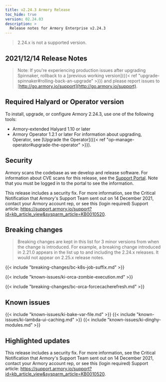 ```yaml
---
title: v2.24.3 Armory Release
toc_hide: true
version: 02.24.03
description: >
  Release notes for Armory Enterprise v2.24.3 
---
```


> 2.24.x is not a supported version.

## 2021/12/14 Release Notes

> Note: If you're experiencing production issues after upgrading Spinnaker, rollback to a [previous working version]({{< ref "upgrade-spinnaker#rolling-back-an-upgrade" >}}) and please report issues to [http://go.armory.io/support](http://go.armory.io/support).

## Required Halyard or Operator version

To install, upgrade, or configure Armory 2.24.3, use one of the following tools:

- Armory-extended Halyard 1.10 or later
- Armory Operator 1.2.1 or later
   For information about upgrading, Operator, see [Upgrade the Operator]({{< ref "op-manage-operator#upgrade-the-operator" >}}).

## Security

Armory scans the codebase as we develop and release software. For information about CVE scans for this release, see the [Support Portal](https://support.armory.io/support?id=kb_article_view&sysparm_article=KB0010414). Note that you must be logged in to the portal to see the information.

This release includes a security fix. For more information, see the Critical Notification that Armory's Support Team sent out on 14 December 2021, contact your Armory account rep, or see this (login required) Support article: https://support.armory.io/support?id=kb_article_view&sysparm_article=KB0010520.

## Breaking changes
<!-- Copy/paste from the previous version if there are recent ones. We can drop breaking changes after 3 minor versions. Add new ones from OSS and Armory. -->
> Breaking changes are kept in this list for 3 minor versions from when the change is introduced. For example, a breaking change introduced in 2.21.0 appears in the list up to and including the 2.24.x releases. It would not appear on 2.25.x release notes.

{{< include "breaking-changes/bc-k8s-job-suffix.md" >}}

<!-- Moved this to Breaking changes instead of KI. Didn't bother renaming it. -->
{{< include "known-issues/ki-orca-zombie-execution.md" >}}

{{< include "breaking-changes/bc-orca-forcecacherefresh.md" >}}


## Known issues
<!-- Copy/paste known issues from the previous version if they're not fixed. Add new ones from OSS and Armory. If there aren't any issues, state that so readers don't think we forgot to fill out this section. -->
{{< include "known-issues/ki-bake-var-file.md" >}}
{{< include "known-issues/ki-lambda-ui-caching.md" >}}
{{< include "known-issues/ki-dinghy-modules.md" >}}

## Highlighted updates

This release includes a security fix. For more information, see the Critical Notification that Armory's Support Team sent out on 14 December 2021, contact your Armory account rep, or see this (login required) Support article: https://support.armory.io/support?id=kb_article_view&sysparm_article=KB0010520.
